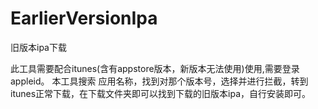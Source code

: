 # EarlierVersionIpa
旧版本ipa下载



此工具需要配合itunes(含有appstore版本，新版本无法使用)使用,需要登录appleid。
本工具搜索 应用名称，找到对那个版本号，选择并进行拦截，转到itunes正常下载，在下载文件夹即可以找到下载的旧版本ipa，自行安装即可。
